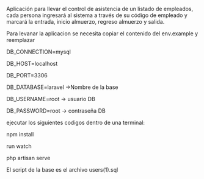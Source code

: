 Aplicación para llevar el control de asistencia de un listado de empleados, cada persona ingresará al sistema a través de su código de empleado y marcará la entrada, inicio almuerzo, regreso almuerzo y salida.


Para levanar la aplicacion se necesita copiar el contenido del env.example y reemplazar 


DB_CONNECTION=mysql

DB_HOST=localhost

DB_PORT=3306

DB_DATABASE=laravel ->Nombre de la base

DB_USERNAME=root  -> usuario DB

DB_PASSWORD=root  -> contraseña DB



ejecutar los siguientes codigos dentro de una terminal:

npm install

run watch

php artisan serve


El script de la base es el archivo users(1).sql 
